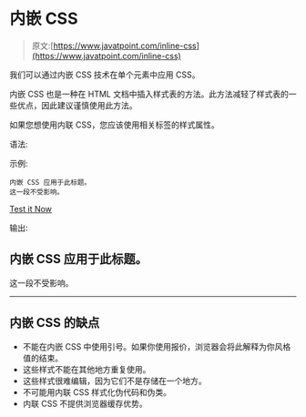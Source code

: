 # 内嵌 CSS

> 原文:[https://www.javatpoint.com/inline-css](https://www.javatpoint.com/inline-css)

我们可以通过内嵌 CSS 技术在单个元素中应用 CSS。

内嵌 CSS 也是一种在 HTML 文档中插入样式表的方法。此方法减轻了样式表的一些优点，因此建议谨慎使用此方法。

如果您想使用内联 CSS，您应该使用相关标签的样式属性。

语法:

示例:

```
内嵌 CSS 应用于此标题。
这一段不受影响。

```

[Test it Now](https://www.javatpoint.com/oprweb/test.jsp?filename=cssinline1)

输出:

## 内嵌 CSS 应用于此标题。

这一段不受影响。

* * *

## 内嵌 CSS 的缺点

*   不能在内嵌 CSS 中使用引号。如果你使用报价，浏览器会将此解释为你风格值的结束。
*   这些样式不能在其他地方重复使用。
*   这些样式很难编辑，因为它们不是存储在一个地方。
*   不可能用内联 CSS 样式化伪代码和伪类。
*   内联 CSS 不提供浏览器缓存优势。